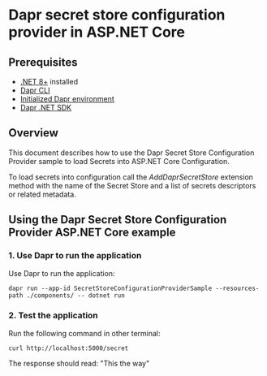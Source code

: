 # Dapr secret store configuration provider in ASP.NET Core

## Prerequisites

- [.NET 8+](https://dotnet.microsoft.com/download) installed
- [Dapr CLI](https://docs.dapr.io/getting-started/install-dapr-cli/)
- [Initialized Dapr environment](https://docs.dapr.io/getting-started/install-dapr-selfhost/)
- [Dapr .NET SDK](https://docs.dapr.io/developing-applications/sdks/dotnet/)

## Overview

This document describes how to use the Dapr Secret Store Configuration Provider sample to load Secrets into ASP.NET Core Configuration.

To load secrets into configuration call the _AddDaprSecretStore_ extension method with the name of the Secret Store and a list of secrets descriptors or related metadata.

## Using the Dapr Secret Store Configuration Provider ASP.NET Core example

### 1. Use Dapr to run the application 

Use Dapr to run the application:

```shell
dapr run --app-id SecretStoreConfigurationProviderSample --resources-path ./components/ -- dotnet run
```

### 2. Test the application

Run the following command in other terminal:

``` shell
curl http://localhost:5000/secret
```

The response should read: "This the way"
